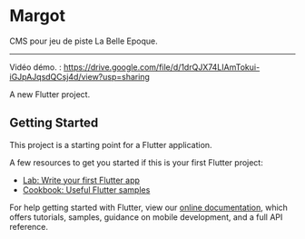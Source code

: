 # Margot
CMS pour jeu de piste La Belle Epoque.

***
Vidéo démo. :
https://drive.google.com/file/d/1drQJX74LIAmTokui-iGJpAJqsdQCsj4d/view?usp=sharing

A new Flutter project.

## Getting Started

This project is a starting point for a Flutter application.

A few resources to get you started if this is your first Flutter project:

- [Lab: Write your first Flutter app](https://flutter.dev/docs/get-started/codelab)
- [Cookbook: Useful Flutter samples](https://flutter.dev/docs/cookbook)

For help getting started with Flutter, view our 
[online documentation](https://flutter.dev/docs), which offers tutorials, 
samples, guidance on mobile development, and a full API reference.

